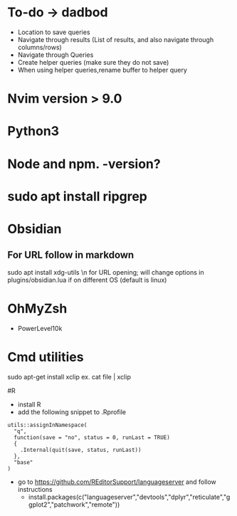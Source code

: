 # To-do -> dadbod
- Location to save queries
- Navigate through results (List of results, and also navigate through columns/rows)
- Navigate through Queries
- Create helper queries (make sure they do not save)
- When using helper queries,rename buffer to helper query


# Nvim version > 9.0

# Python3

# Node and npm. -version?

# sudo apt install ripgrep

# Obsidian
## For URL follow in markdown
sudo apt install xdg-utils \n
for URL opening; will change options in plugins/obsidian.lua if on different OS (default is linux)

# OhMyZsh
- PowerLevel10k

# Cmd utilities
sudo apt-get install xclip
ex. cat file | xclip

#R
- install R
- add the following snippet to .Rprofile
```
utils::assignInNamespace(
  "q", 
  function(save = "no", status = 0, runLast = TRUE) 
  {
    .Internal(quit(save, status, runLast))
  }, 
  "base"
)
```
- go to https://github.com/REditorSupport/languageserver and follow instructions
  - install.packages(c("languageserver","devtools","dplyr","reticulate","ggplot2","patchwork","remote"))
